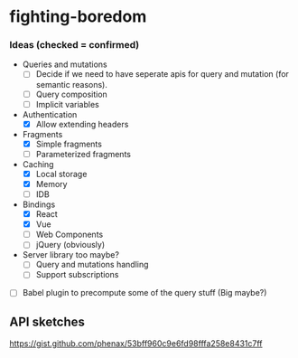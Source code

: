 # fighting-boredom

### Ideas (checked = confirmed)

- Queries and mutations
  - [ ] Decide if we need to have seperate apis for query and mutation (for semantic reasons).
  - [ ] Query composition
  - [ ] Implicit variables

- Authentication
  - [x] Allow extending headers

- Fragments
  - [x] Simple fragments
  - [ ] Parameterized fragments

- Caching
  - [x] Local storage
  - [x] Memory
  - [ ] IDB

- Bindings
  - [x] React
  - [x] Vue
  - [ ] Web Components
  - [ ] jQuery (obviously)

- Server library too maybe?
  - [ ] Query and mutations handling
  - [ ] Support subscriptions

- [ ] Babel plugin to precompute some of the query stuff (Big maybe?)

## API sketches
https://gist.github.com/phenax/53bff960c9e6fd98fffa258e8431c7ff
